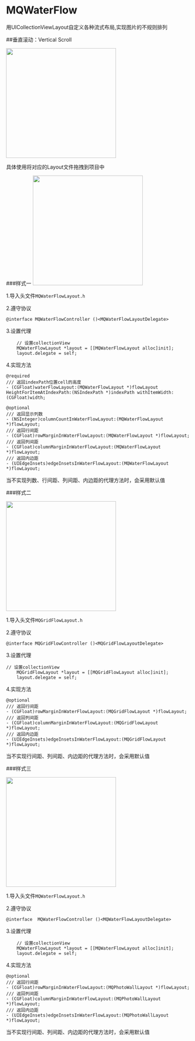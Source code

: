 # MQWaterFlow


用UICollectionViewLayout自定义各种流式布局,实现图片的不规则排列

##垂直滚动：Vertical Scroll

<img src="WaterFlow.gif" width = "300">

具体使用将对应的Layout文件拖拽到项目中


###样式一
<img src="WaterFlowLayout.png" width = "300">

1.导入头文件`MQWaterFlowLayout.h` 

2.遵守协议

`@interface MQWaterFlowController ()<MQWaterFlowLayoutDelegate>`

3.设置代理

```objc
    // 设置collectionView
    MQWaterFlowLayout *layout = [[MQWaterFlowLayout alloc]init];
    layout.delegate = self;
```
4.实现方法

```objc
@required
/// 返回indexPath位置cell的高度
- (CGFloat)waterFlowLayout:(MQWaterFlowLayout *)flowLayout HeightForItemAtIndexPath:(NSIndexPath *)indexPath withItemWidth:(CGFloat)width;

@optional
/// 返回显示列数
- (NSInteger)columnCountInWaterFlowLayout:(MQWaterFlowLayout *)flowLayout;
/// 返回行间距
- (CGFloat)rowMarginInWaterFlowLayout:(MQWaterFlowLayout *)flowLayout;
/// 返回列间距
- (CGFloat)columnMarginInWaterFlowLayout:(MQWaterFlowLayout *)flowLayout;
/// 返回内边距
- (UIEdgeInsets)edgeInsetsInWaterFlowLayout:(MQWaterFlowLayout *)flowLayout;

```

当不实现列数、行间距、列间距、内边距的代理方法时，会采用默认值

###样式二

<img src="GridFlowLayout.png" width = "300">

1.导入头文件`MQGridFlowLayout.h` 

2.遵守协议

`@interface MQGridFlowController ()<MQGridFlowLayoutDelegate>`

3.设置代理

```objc
// 设置collectionView
    MQGridFlowLayout *layout = [[MQGridFlowLayout alloc]init];
    layout.delegate = self;
```
4.实现方法

```objc
@optional
/// 返回行间距
- (CGFloat)rowMarginInWaterFlowLayout:(MQGridFlowLayout *)flowLayout;
/// 返回列间距
- (CGFloat)columnMarginInWaterFlowLayout:(MQGridFlowLayout *)flowLayout;
/// 返回内边距
- (UIEdgeInsets)edgeInsetsInWaterFlowLayout:(MQGridFlowLayout *)flowLayout;

```

当不实现行间距、列间距、内边距的代理方法时，会采用默认值

###样式三

<img src="PhotoWallLayout.png" width = "300">

1.导入头文件`MQWaterFlowLayout.h` 

2.遵守协议

`@interface  MQWaterFlowController ()<MQWaterFlowLayoutDelegate>`

3.设置代理

```objc
    // 设置collectionView
    MQWaterFlowLayout *layout = [[MQWaterFlowLayout alloc]init];
    layout.delegate = self;

```

4.实现方法

```objc
@optional
/// 返回行间距
- (CGFloat)rowMarginInWaterFlowLayout:(MQPhotoWallLayout *)flowLayout;
/// 返回列间距
- (CGFloat)columnMarginInWaterFlowLayout:(MQPhotoWallLayout *)flowLayout;
/// 返回内边距
- (UIEdgeInsets)edgeInsetsInWaterFlowLayout:(MQPhotoWallLayout *)flowLayout;

```

当不实现行间距、列间距、内边距的代理方法时，会采用默认值
